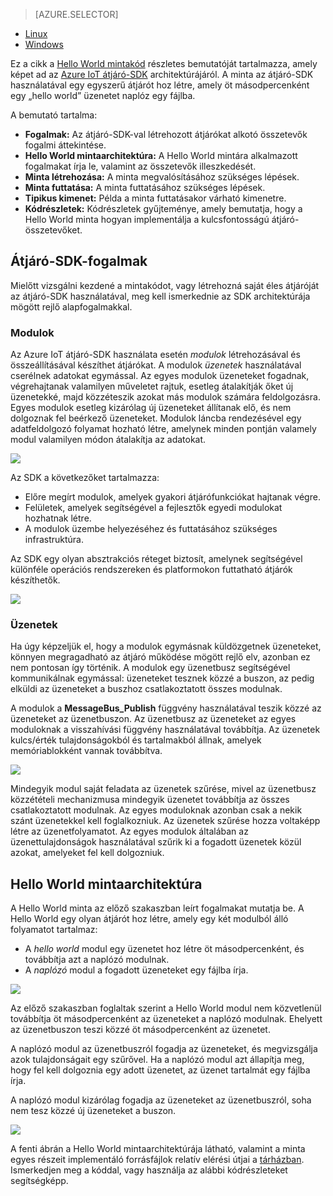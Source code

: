 > [AZURE.SELECTOR]
- [Linux](../articles/iot-hub/iot-hub-linux-gateway-sdk-get-started.md)
- [Windows](../articles/iot-hub/iot-hub-windows-gateway-sdk-get-started.md)

Ez a cikk a [Hello World mintakód][lnk-helloworld-sample] részletes bemutatóját tartalmazza, amely képet ad az [Azure IoT átjáró-SDK][lnk-gateway-sdk] architektúrájáról. A minta az átjáró-SDK használatával egy egyszerű átjárót hoz létre, amely öt másodpercenként egy „hello world” üzenetet naplóz egy fájlba.

A bemutató tartalma:

- **Fogalmak:** Az átjáró-SDK-val létrehozott átjárókat alkotó összetevők fogalmi áttekintése.  
- **Hello World mintaarchitektúra:** A Hello World mintára alkalmazott fogalmakat írja le, valamint az összetevők illeszkedését.
- **Minta létrehozása:** A minta megvalósításához szükséges lépések.
- **Minta futtatása:** A minta futtatásához szükséges lépések. 
- **Tipikus kimenet:** Példa a minta futtatásakor várható kimenetre.
- **Kódrészletek:** Kódrészletek gyűjteménye, amely bemutatja, hogy a Hello World minta hogyan implementálja a kulcsfontosságú átjáró-összetevőket.

## Átjáró-SDK-fogalmak

Mielőtt vizsgálni kezdené a mintakódot, vagy létrehozná saját éles átjáróját az átjáró-SDK használatával, meg kell ismerkednie az SDK architektúrája mögött rejlő alapfogalmakkal.

### Modulok

Az Azure IoT átjáró-SDK használata esetén *modulok* létrehozásával és összeállításával készíthet átjárókat. A modulok *üzenetek* használatával cserélnek adatokat egymással. Az egyes modulok üzeneteket fogadnak, végrehajtanak valamilyen műveletet rajtuk, esetleg átalakítják őket új üzenetekké, majd közzéteszik azokat más modulok számára feldolgozásra. Egyes modulok esetleg kizárólag új üzeneteket állítanak elő, és nem dolgoznak fel beérkező üzeneteket. Modulok láncba rendezésével egy adatfeldolgozó folyamat hozható létre, amelynek minden pontján valamely modul valamilyen módon átalakítja az adatokat.

![][1]
 
Az SDK a következőket tartalmazza:

- Előre megírt modulok, amelyek gyakori átjárófunkciókat hajtanak végre.
- Felületek, amelyek segítségével a fejlesztők egyedi modulokat hozhatnak létre.
- A modulok üzembe helyezéséhez és futtatásához szükséges infrastruktúra.

Az SDK egy olyan absztrakciós réteget biztosít, amelynek segítségével különféle operációs rendszereken és platformokon futtatható átjárók készíthetők.

![][2]

### Üzenetek

Ha úgy képzeljük el, hogy a modulok egymásnak küldözgetnek üzeneteket, könnyen megragadható az átjáró működése mögött rejlő elv, azonban ez nem pontosan így történik. A modulok egy üzenetbusz segítségével kommunikálnak egymással: üzeneteket tesznek közzé a buszon, az pedig elküldi az üzeneteket a buszhoz csatlakoztatott összes modulnak.

A modulok a **MessageBus_Publish** függvény használatával teszik közzé az üzeneteket az üzenetbuszon. Az üzenetbusz az üzeneteket az egyes moduloknak a visszahívási függvény használatával továbbítja. Az üzenetek kulcs/érték tulajdonságokból és tartalmakból állnak, amelyek memóriablokként vannak továbbítva.

![][3]

Mindegyik modul saját feladata az üzenetek szűrése, mivel az üzenetbusz közzétételi mechanizmusa mindegyik üzenetet továbbítja az összes csatlakoztatott modulnak. Az egyes moduloknak azonban csak a nekik szánt üzenetekkel kell foglalkozniuk. Az üzenetek szűrése hozza voltaképp létre az üzenetfolyamatot. Az egyes modulok általában az üzenettulajdonságok használatával szűrik ki a fogadott üzenetek közül azokat, amelyeket fel kell dolgozniuk.

## Hello World mintaarchitektúra

A Hello World minta az előző szakaszban leírt fogalmakat mutatja be. A Hello World egy olyan átjárót hoz létre, amely egy két modulból álló folyamatot tartalmaz:

-   A *hello world* modul egy üzenetet hoz létre öt másodpercenként, és továbbítja azt a naplózó modulnak.
-   A *naplózó* modul a fogadott üzeneteket egy fájlba írja.

![][4]

Az előző szakaszban foglaltak szerint a Hello World modul nem közvetlenül továbbítja öt másodpercenként az üzeneteket a naplózó modulnak. Ehelyett az üzenetbuszon teszi közzé öt másodpercenként az üzenetet.

A naplózó modul az üzenetbuszról fogadja az üzeneteket, és megvizsgálja azok tulajdonságait egy szűrővel. Ha a naplózó modul azt állapítja meg, hogy fel kell dolgoznia egy adott üzenetet, az üzenet tartalmát egy fájlba írja.

A naplózó modul kizárólag fogadja az üzeneteket az üzenetbuszról, soha nem tesz közzé új üzeneteket a buszon.

![][5]

A fenti ábrán a Hello World mintaarchitektúrája látható, valamint a minta egyes részeit implementáló forrásfájlok relatív elérési útjai a [tárházban][lnk-gateway-sdk]. Ismerkedjen meg a kóddal, vagy használja az alábbi kódrészleteket segítségképp.

<!-- Images -->
[1]: media/iot-hub-gateway-sdk-getstarted-selector/modules.png
[2]: media/iot-hub-gateway-sdk-getstarted-selector/modules_2.png
[3]: media/iot-hub-gateway-sdk-getstarted-selector/messages_1.png
[4]: media/iot-hub-gateway-sdk-getstarted-selector/high_level_architecture.png
[5]: media/iot-hub-gateway-sdk-getstarted-selector/detailed_architecture.png

<!-- Links -->
[lnk-helloworld-sample]: https://github.com/Azure/azure-iot-gateway-sdk/tree/master/samples/hello_world
[lnk-gateway-sdk]: https://github.com/Azure/azure-iot-gateway-sdk


<!--HONumber=sep16_HO1-->


